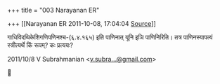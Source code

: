 +++
title = "003 Narayanan ER"

+++
[[Narayanan ER	2011-10-08, 17:04:04 [Source](https://groups.google.com/g/bvparishat/c/zMqorDY7SBs)]]



गाधिविदथिकेशिगणिपणिनश्च-(६.४.१६५) इति पाणिनात् यूनि इञि पाणिनिरिति। तत्र पाणिनस्यापत्यं स्त्रीत्यर्थे किं रूपम्? कः प्रत्ययः?  
  

2011/10/8 V Subrahmanian \<[v.subra...@gmail.com]()\>



